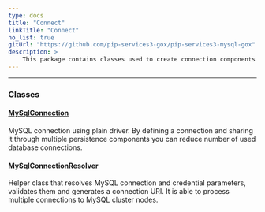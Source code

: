 ```yaml
---
type: docs
title: "Connect"
linkTitle: "Connect"
no_list: true
gitUrl: "https://github.com/pip-services3-gox/pip-services3-mysql-gox"
description: >
    This package contains classes used to create connection components for MySQL databases.
---
```

---

<div class="module-body"> 

### Classes

#### [MySqlConnection](mysql_connection)
MySQL connection using plain driver.
By defining a connection and sharing it through multiple persistence components
you can reduce number of used database connections.


#### [MySqlConnectionResolver](mysql_connection_resolver)
Helper class that resolves MySQL connection and credential parameters,
validates them and generates a connection URI.
It is able to process multiple connections to MySQL cluster nodes.

</div>
